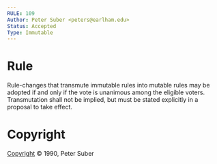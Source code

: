 ```yaml
---
RULE: 109
Author: Peter Suber <peters@earlham.edu>
Status: Accepted
Type: Immutable
---
```


# Rule

Rule-changes that transmute immutable rules into mutable rules may be adopted if and only if the vote is unanimous among the eligible voters. Transmutation shall not be implied, but must be stated explicitly in a proposal to take effect.

# Copyright

[Copyright](http://legacy.earlham.edu/~peters/copyrite.htm) © 1990, Peter Suber
